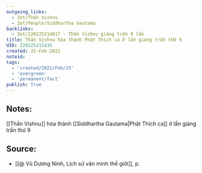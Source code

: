 ```yaml
---
outgoing_links:
  - Zet/Thần Vishnu
  - Zet/People/Siddhartha Gautama
backlinks:
  - Zet/220225214917 - Thần Vishnu giáng trần 9 lần
title: Thần Vishnu hóa thành Phật Thích ca ở lần giáng trần thứ 9
UID: 220225215435
created: 25-Feb-2022
noteid:
tags:
  - 'created/2022/Feb/25'
  - 'evergreen'
  - 'permanent/fact'
publish: True
---
```

## Notes:
[[Thần Vishnu]] hóa thành [[Siddhartha Gautama|Phật Thích ca]] ở lần giáng trần thứ 9

## Source:
- [[@ Vũ Dương Ninh, Lịch sử văn minh thế giới]], p.




